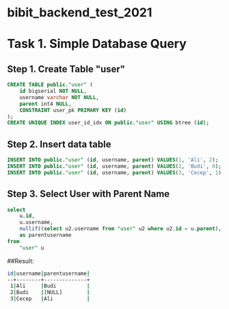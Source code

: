 # bibit_backend_test_2021
# Task 1. Simple Database Query

## Step 1. Create Table "user"

```sql
CREATE TABLE public."user" (
	id bigserial NOT NULL,
	username varchar NOT NULL,
	parent int4 NULL,
	CONSTRAINT user_pk PRIMARY KEY (id)
);
CREATE UNIQUE INDEX user_id_idx ON public."user" USING btree (id);
```

## Step 2. Insert data table

```sql
INSERT INTO public."user" (id, username, parent) VALUES(1, 'Ali', 2);
INSERT INTO public."user" (id, username, parent) VALUES(2, 'Budi', 0);
INSERT INTO public."user" (id, username, parent) VALUES(3, 'Cecep', 1);
```

## Step 3. Select User with Parent Name

```sql
select
	u.id,
	u.username,
	nullif((select u2.username from "user" u2 where u2.id = u.parent), null) 
	as parentusername
from
	"user" u
```

##Result:

```bash
id|username|parentusername|
--+--------+--------------+
 1|Ali     |Budi          |
 2|Budi    |[NULL]        |
 3|Cecep   |Ali           |
```